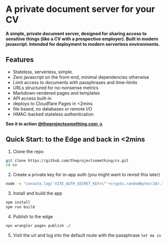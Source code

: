 # A private document server for your CV

**A simple, private document server, designed for sharing access to sensitive things (like a CV with a prospective employer). Built in modern javascript. Intended for deployment to modern serverless environments.**

## Features

- Stateless, serverless, simple.
- Zero javascript on the front-end, minimal dependencies otherwise
- Limit access to documents with passphrases and time-limits
- URLs structured for no-nonsense metrics
- Markdown-rendered pages and templates
- API access built-in
- deploys to Cloudflare Pages in <2mins
- file based, no databases or remote I/O
- HMAC-backed stateless authentication

**See it in action [@theprojectsomething.com →](https://theprojectsomething.com/cv/)**

## Quick Start: to the Edge and back in <2mins
1. Clone the repo
```sh
git clone https://github.com/theprojectsomething/cv.git
cd cv
```
2. Create a private key for in-app auth (you might want to revisit this later)
```sh
node -e "console.log('VITE_AUTH_SECRET_KEY=\"'+crypto.randomBytes(16).toString('hex')+'\"')" > .env.local
```
3. Install and build the app
```sh
npm install
npm run build
```
4. Publish to the edge
```sh
npx wrangler pages publish ./
```
5. Visit the url and log into the default route with the passphrase `let me in`
